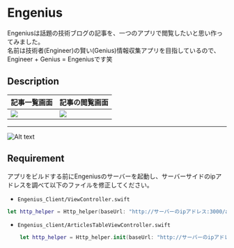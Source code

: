 # Engenius
Engeniusは話題の技術ブログの記事を、一つのアプリで閲覧したいと思い作ってみました。  
名前は技術者(Engineer)の賢い(Genius)情報収集アプリを目指しているので、  
Engineer + Genius = Engeniusです笑

## Description 
|記事一覧画面|記事の閲覧画面|
|---|---|
|![](https://cloud.githubusercontent.com/assets/12871716/24652243/158b83ea-196c-11e7-839a-c3b578c7030d.png)|![](https://cloud.githubusercontent.com/assets/12871716/24652240/1297fcd6-196c-11e7-99e2-893abd8c3cad.png)|
---
![Alt text](https://cloud.githubusercontent.com/assets/12871716/24652125/8ebf3cd0-196b-11e7-9beb-bc92eaf25cdb.gif)

## Requirement
アプリをビルドする前にEngeniusのサーバーを起動し、サーバーサイドのipアドレスを調べて以下のファイルを修正してください。
* `Engenius_Client/ViewController.swift`  
```swift
let http_helper = Http_helper(baseUrl: "http://サーバーのipアドレス:3000/article/categories.json")  
```
* `Engenius_client/ArticlesTableViewController.swift`  
```swift
    let http_helper = Http_helper.init(baseUrl: "http://サーバーのipアドレス:3000/article/show.json")  
```
